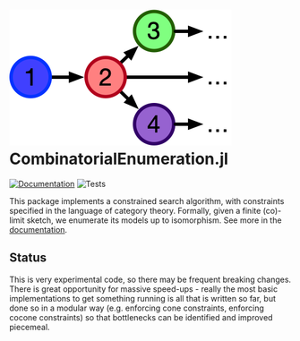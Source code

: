 # ![CombinatorialEnumeration.jl](docs/src/assets/logo.png) CombinatorialEnumeration.jl
[![Documentation](https://github.com/kris-brown/CombinatorialEnumeration.jl/workflows/Documentation/badge.svg)](https://kris-brown.github.io/CombinatorialEnumeration.jl/dev/)
![Tests](https://github.com/kris-brown/CombinatorialEnumeration.jl/workflows/Tests/badge.svg)

This package implements a constrained search algorithm, with constraints
specified in the language of category theory. Formally, given a finite (co)-
limit sketch, we enumerate its models up to isomorphism. See more in the [documentation](https://kris-brown.github.io/CombinatorialEnumeration.jl/dev/).

## Status
This is very experimental code, so there may be frequent breaking changes. There is great opportunity for massive speed-ups - really the most basic implementations to get something running is all that is written so far, but done so in a modular way (e.g. enforcing cone constraints, enforcing cocone constraints) so that bottlenecks can be identified and improved piecemeal.
